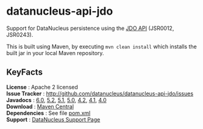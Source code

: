 # datanucleus-api-jdo

Support for DataNucleus persistence using the [JDO API](http://db.apache.org/jdo) (JSR0012, JSR0243).

This is built using Maven, by executing `mvn clean install` which installs the built jar in your local Maven repository.


## KeyFacts

__License__ : Apache 2 licensed  
__Issue Tracker__ : http://github.com/datanucleus/datanucleus-api-jdo/issues  
__Javadocs__ : [6.0](http://www.datanucleus.org/javadocs/api.jdo/6.0/), [5.2](http://www.datanucleus.org/javadocs/api.jdo/5.2/), [5.1](http://www.datanucleus.org/javadocs/api.jdo/5.1/), [5.0](http://www.datanucleus.org/javadocs/api.jdo/5.0/), [4.2](http://www.datanucleus.org/javadocs/api.jdo/4.2/), [4.1](http://www.datanucleus.org/javadocs/api.jdo/4.1/), [4.0](http://www.datanucleus.org/javadocs/api.jdo/4.0/)  
__Download__ : [Maven Central](https://repo1.maven.org/maven2/org/datanucleus/datanucleus-api-jdo)  
__Dependencies__ : See file [pom.xml](pom.xml)  
__Support__ : [DataNucleus Support Page](http://www.datanucleus.org/support.html)  

